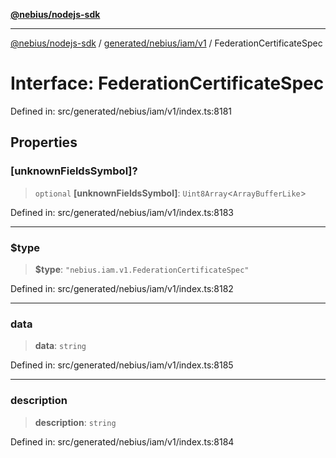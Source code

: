 [**@nebius/nodejs-sdk**](../../../../../README.md)

---

[@nebius/nodejs-sdk](../../../../../README.md) / [generated/nebius/iam/v1](../README.md) / FederationCertificateSpec

# Interface: FederationCertificateSpec

Defined in: src/generated/nebius/iam/v1/index.ts:8181

## Properties

### \[unknownFieldsSymbol\]?

> `optional` **\[unknownFieldsSymbol\]**: `Uint8Array`\<`ArrayBufferLike`\>

Defined in: src/generated/nebius/iam/v1/index.ts:8183

---

### $type

> **$type**: `"nebius.iam.v1.FederationCertificateSpec"`

Defined in: src/generated/nebius/iam/v1/index.ts:8182

---

### data

> **data**: `string`

Defined in: src/generated/nebius/iam/v1/index.ts:8185

---

### description

> **description**: `string`

Defined in: src/generated/nebius/iam/v1/index.ts:8184

